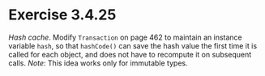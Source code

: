 # Exercise 3.4.25

*Hash cache*. Modify `Transaction` on page 462 to maintain an instance
variable `hash`, so that `hashCode()` can save the hash value
the first time it is called for each object, and does not have to recompute it
on subsequent calls. *Note*: This idea works only for immutable types.